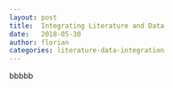 ```yaml
---
layout: post
title:  Integrating Literature and Data
date:   2018-05-30
author: florian
categories: literature-data-integration
---
```


bbbbb